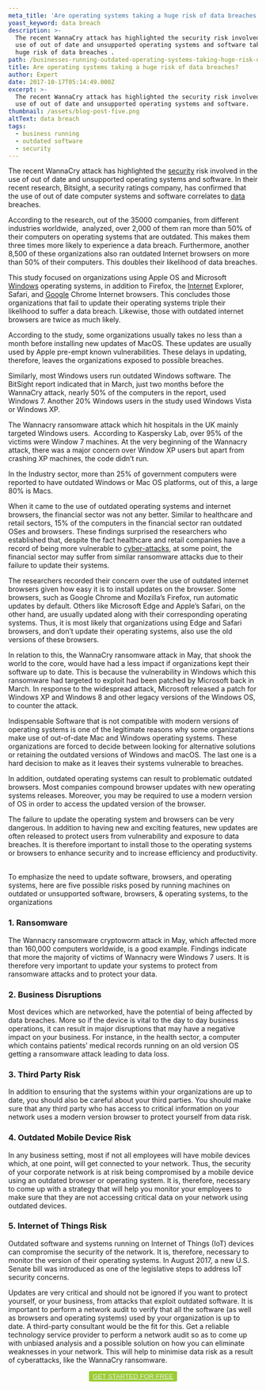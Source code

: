 ```yaml
---
meta_title: 'Are operating systems taking a huge risk of data breaches '
yoast_keyword: data breach
description: >-
  The recent WannaCry attack has highlighted the security risk involved in the
  use of out of date and unsupported operating systems and software taking a
  huge risk of data breaches .
path: /businesses-running-outdated-operating-systems-taking-huge-risk-data-breaches/
title: Are operating systems taking a huge risk of data breaches?
author: Expert
date: 2017-10-17T05:14:49.000Z
excerpt: >-
  The recent WannaCry attack has highlighted the security risk involved in the
  use of out of date and unsupported operating systems and software.
thumbnail: /assets/blog-post-five.png
altText: data breach
tags:
  - business running
  - outdated software
  - security
---
```

<span style="font-weight: 400;">The recent WannaCry attack has highlighted the <a href="/blog/top-10-information-security-threats-in-2018/" target="_blank" rel="noopener noreferrer">security</a> risk involved in the use of out of date and unsupported operating systems and software. In their recent research, Bitsight, a security ratings company, has confirmed that the use of out of date computer systems and software correlates to <a href="/blog/importance-small-data-big-data/" target="_blank" rel="noopener noreferrer">data </a>breaches. </span>

<span style="font-weight: 400;">According to the research, out of the 35000 companies, from different industries worldwide,  analyzed, over 2,000 of them ran more than 50% of their computers on operating systems that are outdated. This makes them three times more likely to experience a data breach. Furthermore, another 8,500 of these organizations also ran outdated Internet browsers on more than 50% of their computers. This doubles their likelihood of data breaches.</span>

<span style="font-weight: 400;">This study focused on organizations using Apple OS and Microsoft <a href="/blog/how-to-fix-high-pings-in-window-8-and-windows-10/" target="_blank" rel="noopener noreferrer">Windows</a> operating systems, in addition to Firefox, the <a href="/blog/how-to-speed-up-your-internet/" target="_blank" rel="noopener noreferrer">Internet</a> Explorer, Safari, and <a href="/blog/latest-seo-trends-and-google-algorithm-update-2018/" target="_blank" rel="noopener noreferrer">Google</a> Chrome Internet browsers. This concludes those organizations that fail to update their operating systems triple their likelihood to suffer a data breach. Likewise, those with outdated internet browsers are twice as much likely.</span>

<span style="font-weight: 400;">According to the study, some organizations usually takes no less than a month before installing new updates of MacOS. These updates are usually used by Apple pre-empt known vulnerabilities. These delays in updating, therefore, leaves the organizations exposed to possible breaches.</span>

<span style="font-weight: 400;">Similarly, most Windows users run outdated Windows software. The BitSight report indicated that in March, just two months before the WannaCry attack, nearly 50% of the computers in the report, used Windows 7. Another 20% Windows users in the study used Windows Vista or Windows XP. </span>

<span style="font-weight: 400;">The Wannacry ransomware attack which hit hospitals in the UK mainly targeted Windows users.  According to Kaspersky Lab, over 95% of the victims were Window 7 machines. At the very beginning of the Wannacry attack, there was a major concern over Window XP users but apart from crashing XP machines, the code didn’t run.</span>

<span style="font-weight: 400;">In the Industry sector, more than 25% of government computers were reported to have outdated Windows or Mac OS platforms, out of this, a large 80% is Macs.</span>

<span style="font-weight: 400;">When it came to the use of outdated operating systems and internet browsers, the financial sector was not any better. Similar to healthcare and retail sectors, 15% of the computers in the financial sector ran outdated OSes and browsers. These findings surprised the researchers who established that, despite the fact healthcare and retail companies have a record of being more vulnerable to <a href="/blog/7-practices-make-organization-vulnerable-cyber-attacks/" target="_blank" rel="noopener noreferrer">cyber-attacks</a>, at some point, the financial sector may suffer from similar ransomware attacks due to their failure to update their systems.</span>

<span style="font-weight: 400;">The researchers recorded their concern over the use of outdated internet browsers given how easy it is to install updates on the browser. Some browsers, such as Google Chrome and Mozilla&#8217;s Firefox, run automatic updates by default. Others like Microsoft Edge and Apple&#8217;s Safari, on the other hand, are usually updated along with their corresponding operating systems. Thus, it is most likely that organizations using Edge and Safari browsers, and don&#8217;t update their operating systems, also use the old versions of these browsers.</span>

<span style="font-weight: 400;">In relation to this, the WannaCry ransomware attack in May, that shook the world to the core, would have had a less impact if organizations kept their software up to date. This is because the vulnerability in Windows which this ransomware had targeted to exploit had been patched by Microsoft back in March. In response to the widespread attack, Microsoft released a patch for Windows XP and Windows 8 and other legacy versions of the Windows OS, to counter the attack.</span>

<span style="font-weight: 400;">Indispensable Software that is not compatible with modern versions of operating systems is one of the legitimate reasons why some organizations make use of out-of-date Mac and Windows operating systems. These organizations are forced to decide between looking for alternative solutions or retaining the outdated versions of Windows and macOS. The last one is a hard decision to make as it leaves their systems vulnerable to breaches.</span>

<span style="font-weight: 400;">In addition, outdated operating systems can result to problematic outdated browsers. Most companies compound browser updates with new operating systems releases. Moreover, you may be required to use a modern version of OS in order to access the updated version of the browser.</span>

<span style="font-weight: 400;">The failure to update the operating system and browsers can be very dangerous. In addition to having new and exciting features, new updates are often released to protect users from vulnerability and exposure to data breaches. It is therefore important to install those to the operating systems or browsers to enhance security and to increase efficiency and productivity.  </span>

<span style="font-weight: 400;">To emphasize the need to update software, browsers, and operating systems, here are five possible risks posed by running machines on outdated or unsupported software, browsers, & operating systems, to the organizations</span>

### **1. Ransomware**

<span style="font-weight: 400;">The Wannacry ransomware cryptoworm attack in May, which affected more than 160,000 computers worldwide, is a good example. Findings indicate that more the majority of victims of Wannacry were Windows 7 users. It is therefore very important to update your systems to protect from ransomware attacks and to protect your data.</span>

### **2. Business Disruptions**

<span style="font-weight: 400;">Most devices which are networked, have the potential of being affected by data breaches. More so if the device is vital to the day to day business operations, it can result in major disruptions that may have a negative impact on your business. For instance, in the health sector, a computer which contains patients&#8217; medical records running on an old version OS getting a ransomware attack leading to data loss.</span>

### **3. Third Party Risk**

<span style="font-weight: 400;">In addition to ensuring that the systems within your organizations are up to date, you should also be careful about your third parties. You should make sure that any third party who has access to critical information on your network uses a modern version browser to protect yourself from data risk.</span>

### **4. Outdated Mobile Device Risk**

<span style="font-weight: 400;">In any business setting, most if not all employees will have mobile devices which, at one point, will get connected to your network. Thus, the security of your corporate network is at risk being compromised by a mobile device using an outdated browser or operating system. It is, therefore, necessary to come up with a strategy that will help you monitor your employees to make sure that they are not accessing critical data on your network using outdated devices.</span>

### **5. Internet of Things Risk**

<span style="font-weight: 400;">Outdated software and systems running on Internet of Things (IoT) devices can compromise the security of the network. It is, therefore, necessary to monitor the version of their operating systems. In August 2017, a new U.S. Senate bill was introduced as one of the legislative steps to address IoT security concerns.</span>

<span style="font-weight: 400;">Updates are very critical and should not be ignored if you want to protect yourself, or your business, from attacks that exploit outdated software. It is important to perform a network audit to verify that all the software (as well as browsers and operating systems) used by your organization is up to date. A third-party consultant would be the fit for this. Get a reliable technology service provider to perform a network audit so as to come up with unbiased analysis and a possible solution on how you can eliminate weaknesses in your network. This will help to minimise data risk as a result of cyberattacks, like the</span> <span style="font-weight: 400;">WannaCry ransomware.</span>

<p style="text-align: center;">
  <button style="background-color: #9acd32; border-radius: 5%; border: solid 2px #9ACD32;"><a style="color: #eeeeee;" href="https://bit.ly/2nEpPYO">GET STARTED FOR FREE</a></button>
</p>
